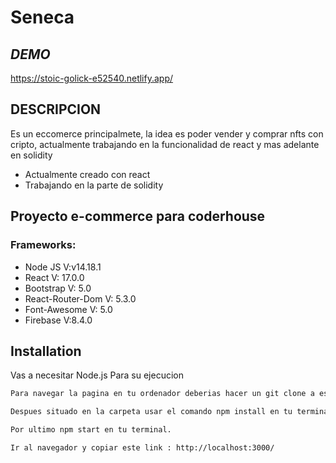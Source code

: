 # Seneca

## _DEMO_
https://stoic-golick-e52540.netlify.app/


## DESCRIPCION

Es un eccomerce principalmete, la idea es poder vender y comprar nfts con cripto, actualmente trabajando en la funcionalidad de react y mas adelante en solidity



- Actualmente creado con react
- Trabajando en la parte de solidity


## Proyecto e-commerce para coderhouse
### Frameworks:
- Node JS V:v14.18.1
- React  V: 17.0.0
- Bootstrap V: 5.0
- React-Router-Dom V: 5.3.0
- Font-Awesome V: 5.0
- Firebase V:8.4.0




## Installation
Vas a necesitar Node.js Para su ejecucion

```sh
Para navegar la pagina en tu ordenador deberias hacer un git clone a este link : https://github.com/EliasComan/seneca

Despues situado en la carpeta usar el comando npm install en tu terminal

Por ultimo npm start en tu terminal.

Ir al navegador y copiar este link : http://localhost:3000/
```


